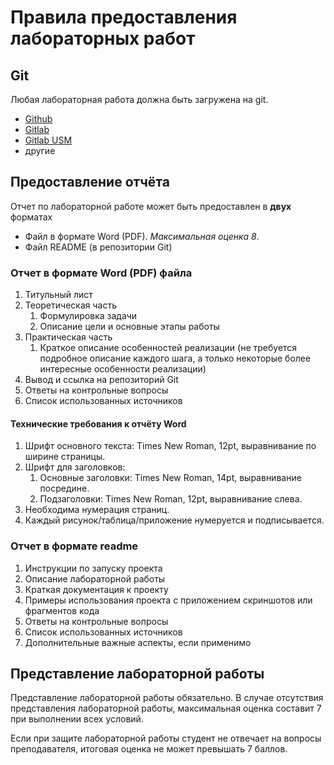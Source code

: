 # Правила предоставления лабораторных работ

## Git

Любая лабораторная работа должна быть загружена на git.

- [Github](https://github.com/)
- [Gitlab](https://gitlab.com/)
- [Gitlab USM](https://gitlab.usm.md/)
- другие

## Предоставление отчёта

Отчет по лабораторной работе может быть предоставлен в **двух** форматах
- Файл в формате Word (PDF). *Максимальная оценка 8*.
- Файл README (в репозитории Git)

### Отчет в формате Word (PDF) файла

1. Титульный лист
2. Теоретическая часть
   1. Формулировка задачи
   2. Описание цели и основные этапы работы
3. Практическая часть
   1. Краткое описание особенностей реализации (не требуется подробное описание каждого шага, а только некоторые более интересные особенности реализации)
4. Вывод и ссылка на репозиторий Git
5. Ответы на контрольные вопросы
6. Список использованных источников

#### Технические требования к отчёту Word

1. Шрифт основного текста: Times New Roman, 12pt, выравнивание по ширине страницы.
2. Шрифт для заголовков:
   1. Основные заголовки: Times New Roman, 14pt, выравнивание посредине.
   2. Подзаголовки: Times New Roman, 12pt, выравнивание слева.
3. Необходима нумерация страниц.
4. Каждый рисунок/таблица/приложение нумеруется и подписывается.

### Отчет в формате readme

1. Инструкции по запуску проекта
2. Описание лабораторной работы
3. Краткая документация к проекту
4. Примеры использования проекта с приложением скриншотов или фрагментов кода
5. Ответы на контрольные вопросы
6. Список использованных источников
7. Дополнительные важные аспекты, если применимо

## Представление лабораторной работы

Представление лабораторной работы обязательно. В случае отсутствия представления лабораторной работы, максимальная оценка составит 7 при выполнении всех условий.

Если при защите лабораторной работы студент не отвечает на вопросы преподавателя, итоговая оценка не может превышать 7 баллов.